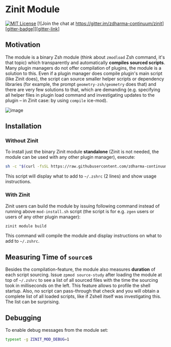 # Zinit Module

[![MIT License][mit-badge]][mit-link]
[![Join the chat at https://gitter.im/zdharma-continuum/zinit][gitter-badge]][gitter-link]

## Motivation

The module is a binary Zsh module (think about `zmodload` Zsh command, it's that topic) which transparently and
automatically **compiles sourced scripts**. Many plugin managers do not offer compilation of plugins, the module is a
solution to this. Even if a plugin manager does compile plugin's main script (like Zinit does), the script can source
smaller helper scripts or dependency libraries (for example, the prompt `geometry-zsh/geometry` does that) and there are
very few solutions to that, which are demanding (e.g. specifying all helper files in plugin load command and
investigating updates to the plugin – in Zinit case: by using `compile` ice-mod).

![image](https://raw.githubusercontent.com/zdharma-continuum/zinit-module/HEAD/images/mod-auto-compile.png)

## Installation

### Without Zinit

To install just the binary Zinit module **standalone** (Zinit is not needed, the module can be used with any other
plugin manager), execute:

```zsh
sh -c "$(curl -fsSL https://raw.githubusercontent.com/zdharma-continuum/zinit-module/HEAD/scripts/mod-install.sh)"
```

This script will display what to add to `~/.zshrc` (2 lines) and show usage instructions.

### With Zinit

Zinit users can build the module by issuing following command instead of running above `mod-install.sh` script (the
script is for e.g. `zgen` users or users of any other plugin manager):

```zsh
zinit module build
```

This command will compile the module and display instructions on what to add to `~/.zshrc`.

## Measuring Time of `source`s

Besides the compilation-feature, the module also measures **duration** of each script sourcing. Issue
`zpmod source-study` after loading the module at top of `~/.zshrc` to see a list of all sourced files with the time the
sourcing took in milliseconds on the left. This feature allows to profile the shell startup. Also, no script can
pass-through that check and you will obtain a complete list of all loaded scripts, like if Zshell itself was
investigating this. The list can be surprising.

## Debugging

To enable debug messages from the module set:

```zsh
typeset -g ZINIT_MOD_DEBUG=1
```

<!-- vim:set ft=markdown tw=80 fo+=1n: -->

[gitter-badge]: https://badges.gitter.im/zdharma-continuum/zinit.svg
[gitter-link]: https://gitter.im/zdharma-continuum/community
[mit-badge]: https://img.shields.io/badge/license-MIT-blue.svg
[mit-link]: ./LICENSE
